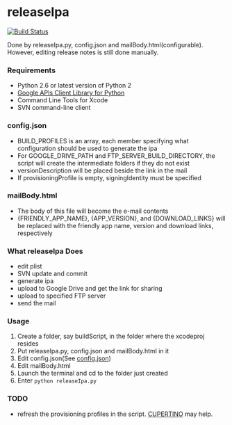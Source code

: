 releaseIpa
==========
[![Build Status](https://travis-ci.org/NoobRocks/releaseIpa.svg?branch=master)](https://travis-ci.org/NoobRocks/releaseIpa)

Done by releaseIpa.py, config.json and mailBody.html(configurable). 
However, editing release notes is still done manually.

### Requirements

* Python 2.6 or latest version of Python 2
* [Google APIs Client Library for Python](https://developers.google.com/api-client-library/python/)
* Command Line Tools for Xcode
* SVN command-line client

### config.json<a name="config.json"></a>

* BUILD_PROFILES is an array, each member specifying what configuration should be used to generate the ipa
* For GOOGLE_DRIVE_PATH and FTP_SERVER_BUILD_DIRECTORY, the script will create the intermediate folders if they do not exist
* versionDescription will be placed beside the link in the mail
* If provisioningProfile is empty, signingIdentity must be specified

### mailBody.html

* The body of this file will become the e-mail contents
* {FRIENDLY_APP_NAME}, {APP_VERSION}, and {DOWNLOAD_LINKS} will be replaced with the friendly app name, version and download links, respectively

### What releaseIpa Does

* edit plist
* SVN update and commit
* generate ipa
* upload to Google Drive and get the link for sharing
* upload to specified FTP server
* send the mail

### Usage

1. Create a folder, say buildScript, in the folder where the xcodeproj resides
1. Put releaseIpa.py, config.json and mailBody.html in it
1. Edit config.json(See [config.json](#config.json))
1. Edit mailBody.html
1. Launch the terminal and cd to the folder just created
1. Enter `python releaseIpa.py`

### TODO

* refresh the provisioning profiles in the script. [CUPERTINO](https://github.com/nomad/cupertino) may help.